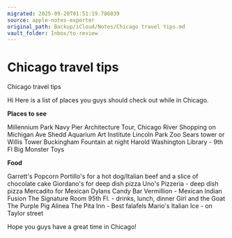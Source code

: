 ```yaml
---
migrated: 2025-09-20T01:51:19.786039
source: apple-notes-exporter
original_path: Backup/iCloud/Notes/Chicago travel tips.md
vault_folder: Inbox/to-review
---
```

# Chicago travel tips

Chicago travel tips

Hi
Here is a list of places you guys should check out while in Chicago.

**Places to see**

Millennium Park
Navy Pier
Architecture Tour, Chicago River
Shopping on Michigan Ave
Shedd Aquarium 
Art Institute
Lincoln Park Zoo 
Sears tower or Willis Tower
Buckingham Fountain at night
Harold Washington Library - 9th Fl
Big Monster Toys

**Food**

Garrett's Popcorn 
Portillo's for a hot dog/Italian beef and a slice of chocolate cake
Giordano's for deep dish pizza
Uno's Pizzeria - deep dish pizza
Mercadito for Mexican
Dylans Candy Bar
Vermillion - Mexican Indian Fusion
The Signature Room 95th Fl. - drinks, lunch, dinner
Girl and the Goat
The Purple Pig
Alinea
The Pita Inn - Best falafels
Mario's Italian Ice - on Taylor street

Hope you guys have a great time in Chicago!
